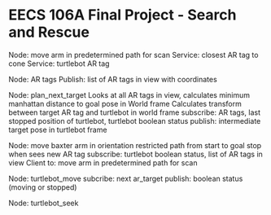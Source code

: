 # EECS 106A Final Project - Search and Rescue

Node: move arm in predetermined path for scan
Service: closest AR tag to cone
Service: turtlebot AR tag

Node: AR tags
Publish: list of AR tags in view with coordinates

Node: plan_next_target
Looks at all AR tags in view, calculates minimum manhattan distance to goal pose in World frame
Calculates transform between target AR tag and turtlebot in world frame
subscribe: AR tags, last stopped position of turtlebot, turtlebot boolean status
publish: intermediate target pose in turtlebot frame


Node: move baxter arm in orientation restricted path from start to goal
stop when sees new AR tag
subscribe: turtlebot boolean status, list of AR tags in view
Client to: move arm in predetermined path for scan

Node: turtlebot_move
subcribe: next ar_target
publish: boolean status (moving or stopped)

Node: turtlebot_seek
